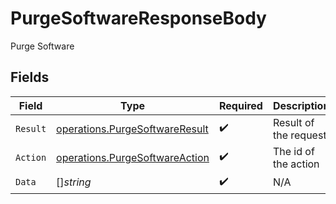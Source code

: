 # PurgeSoftwareResponseBody

Purge Software


## Fields

| Field                                                                            | Type                                                                             | Required                                                                         | Description                                                                      |
| -------------------------------------------------------------------------------- | -------------------------------------------------------------------------------- | -------------------------------------------------------------------------------- | -------------------------------------------------------------------------------- |
| `Result`                                                                         | [operations.PurgeSoftwareResult](../../models/operations/purgesoftwareresult.md) | :heavy_check_mark:                                                               | Result of the request                                                            |
| `Action`                                                                         | [operations.PurgeSoftwareAction](../../models/operations/purgesoftwareaction.md) | :heavy_check_mark:                                                               | The id of the action                                                             |
| `Data`                                                                           | []*string*                                                                       | :heavy_check_mark:                                                               | N/A                                                                              |